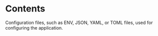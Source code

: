 # Contents

Configuration files, such as ENV, JSON, YAML, or TOML files, used for configuring the application.
